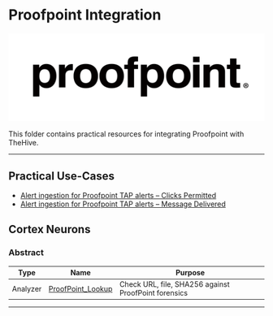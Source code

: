# Proofpoint Integration

![proofpoint logo](proofpoint.png)

This folder contains practical resources for integrating Proofpoint with TheHive.

---
## Practical Use-Cases
<!-- USE_CASES:START -->
* [Alert ingestion for Proofpoint TAP alerts – Clicks Permitted](use-cases/alert-ingestion-clicksPermitted.md)
* [Alert ingestion for Proofpoint TAP alerts – Message Delivered](use-cases/alert-ingestion-messageDelivered.md)
<!-- USE_CASES:END -->

## Cortex Neurons

### Abstract

| Type | Name | Purpose |
|------|------|---------|
| Analyzer | [ProofPoint_Lookup](https://github.com/TheHive-Project/Cortex-Analyzers/tree/master/analyzers/ProofPoint/ProofPoint_Lookup.json) | Check URL, file, SHA256 against ProofPoint forensics |

---
